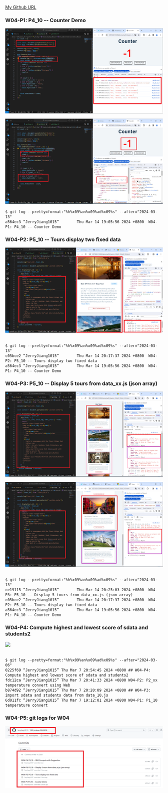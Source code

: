 [My Github URL](https://github.com/JerryJiang1015/1122-js-demo-212410210)

### W04-P1: P4_10 -- Counter Demo

![](w04-p1-1.png)

![](w04-p1-2.png)

```
$ git log --pretty=format:"%h%x09%an%x09%ad%x09%s" --after="2024-03-13"
a564ec3 “JerryJiang1015”        Thu Mar 14 19:05:56 2024 +0800  W04-P1: P4_10 -- Counter Demo
```

### W04-P2: P5_10 -- Tours display two fixed data

![](w04-p2.png)

```

$ git log --pretty=format:"%h%x09%an%x09%ad%x09%s" --after="2024-03-13"
c05bce2 “JerryJiang1015”        Thu Mar 14 20:17:37 2024 +0800  W04-P2: P5_10 -- Tours display two fixed data
a564ec3 “JerryJiang1015”        Thu Mar 14 19:05:56 2024 +0800  W04-P1: P4_10 -- Counter Demo

```

### W04-P3: P5_10 -- Display 5 tours from data_xx.js (json array)

![](w04-p3-1.png)

![](w04-p3-2.png)

```

$ git log --pretty=format:"%h%x09%an%x09%ad%x09%s" --after="2024-03-13"
ce19115 “JerryJiang1015”        Thu Mar 14 20:25:03 2024 +0800  W04-P3: P5_10 -- Display 5 tours from data_xx.js (json array)
c05bce2 “JerryJiang1015”        Thu Mar 14 20:17:37 2024 +0800  W04-P2: P5_10 -- Tours display two fixed data
a564ec3 “JerryJiang1015”        Thu Mar 14 19:05:56 2024 +0800  W04-P1: P4_10 -- Counter Demo

```

### W04-P4: Compute highest and lowest score of sdata and students2

![](w04-p4.png)

```

$ git log --pretty=format:"%h%x09%an%x09%ad%x09%s" --after="2024-03-06"
0225f69 “JerryJiang1015” Thu Mar 7 20:54:45 2024 +0800 ## W04-P4: Compute highest and lowest score of sdata and students2
fdc12ca “JerryJiang1015” Thu Mar 7 20:41:33 2024 +0800 W04-P2: P2_xx
temperature convert using Web
b874d92 “JerryJiang1015” Thu Mar 7 20:20:09 2024 +0800 ## W04-P3: import sdata and students data from data_10.js
6d011fc “JerryJiang1015” Thu Mar 7 19:12:01 2024 +0800 W04-P1: P1_10
temperature convert

```

### W04-P5: git logs for W04

![](w04-p5.png)

```

```
